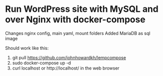 # Run WordPress site with MySQL and over Nginx with docker-compose

Changes nginx config, main yaml, mount folders
Added MariaDB as sql image

Should work like this:
1) git pull https://github.com/johnhowardkh/lempcompose
2) sudo docker-compose up -d
3) curl localhost or http://localhost/ in the web browser
